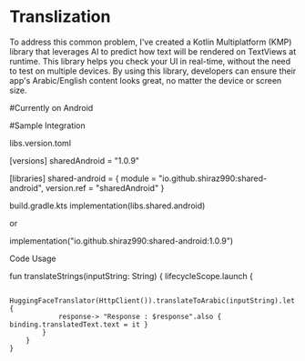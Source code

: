 # Translization
To address this common problem, I've created a Kotlin Multiplatform (KMP) library that leverages AI to predict how text will be rendered on TextViews at runtime. This library helps you check your UI in real-time, without the need to test on multiple devices. By using this library, developers can ensure their app's Arabic/English content looks great, no matter the device or screen size.


#Currently on Android

#Sample Integration

libs.version.toml

[versions]
sharedAndroid = "1.0.9"

[libraries]
shared-android = { module = "io.github.shiraz990:shared-android", version.ref = "sharedAndroid" }

build.gradle.kts
implementation(libs.shared.android)

or

implementation("io.github.shiraz990:shared-android:1.0.9")

Code Usage

   fun translateStrings(inputString: String) {
        lifecycleScope.launch {

            HuggingFaceTranslator(HttpClient()).translateToArabic(inputString).let {
                response-> "Response : $response".also { binding.translatedText.text = it }
            }
        }
    }



